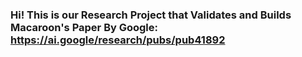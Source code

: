 ### Hi! This is our Research Project that Validates and Builds Macaroon's Paper By Google: https://ai.google/research/pubs/pub41892

